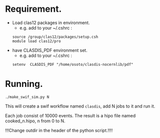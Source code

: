 # Requirement.
- Load clas12 packages in environment.
  - e.g. add to your ~/.cshrc :
  ```
  source /group/clas12/packages/setup.csh
  module load clas12/pro
  ```
- have CLASDIS_PDF environment set.
  - e.g. add to your ~/.cshrc :
  ```
  setenv  CLASDIS_PDF "/home/osoto/clasdis-nocernlib/pdf"
  ``` 

# Running.
`./make_swif_sim.py N`

This will create a swif workflow named `clasdis`, add N jobs to it and run it.

Each job consist of 10000 events. The result is a hipo file named cooked_n.hipo, n from 0 to N.

!!!Change outdir in the header of the python script.!!!!

